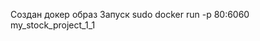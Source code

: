 
Создан докер образ
Запуск
sudo docker run -p 80:6060 my_stock_project_1_1


[//]: # (# Склады и товары)

[//]: # ()
[//]: # (## Техническая задача: реализовать CRUD-логику для продуктов и складов, используя Django Rest Framework.)

[//]: # ()
[//]: # (**CRUD** – аббревиатура для Create-Read-Update-Delete. Ей обозначают логику для операций )

[//]: # (создания-чтения-обновления-удаления сущностей. Подробнее: https://ru.wikipedia.org/wiki/CRUD)

[//]: # ()
[//]: # (## Описание)

[//]: # ()
[//]: # (У нас есть продукты, которыми торгует компания. Продукты описываются названием и необязательным описанием )

[//]: # (&#40;см. `models.py`&#41;. Также компания имеет ряд складов, на которых эти продукты хранятся. )

[//]: # (У продукта на складе есть стоимость хранения, поэтому один и тот же продукт может иметь разные )

[//]: # (стоимости на разных складах.)

[//]: # ()
[//]: # (Необходимо реализовать REST API для создания/получения/обновления/удаления продуктов и складов. )

[//]: # (Так как склады имеют информацию о своих продуктах &#40;через связанную таблицу&#41; - )

[//]: # (необходимо переопределить методы создания и обновления объектов в сериализаторе &#40;см. `serializers.py`&#41;.)

[//]: # ()
[//]: # (Помимо CRUD-операций необходимо реализовать поиск продуктов по названиям и описанию. И поиск складов, )

[//]: # (в которых есть определенный продукт &#40;по идентификатору&#41;. Подробности в файле `requests-examples.http`.)

[//]: # ()
[//]: # (Так как продуктов и складов может быть много, то необходимо реализовать пагинацию для вывода списков.)

[//]: # ()
[//]: # (Рекомендуется обратить внимание на реализацию файлов `urls.py` &#40;менять их не надо, )

[//]: # (просто обратить внимание и осознать&#41;.)

[//]: # ()
[//]: # (## Подсказки)

[//]: # ()
[//]: # (1. Вам необходимо будет задать логику во views и serializers. В места, где нужно добавлять код, )

[//]: # (   включены комментарии. После того как вы добавите код, комментарии можно удалить.)

[//]: # ()
[//]: # (2. Для обновления объектов удобно использовать метод `update_or_create`)

[//]: # (: https://docs.djangoproject.com/en/3.2/ref/models/querysets/#update-or-create)

[//]: # ()
[//]: # (## Дополнительное задание)

[//]: # ()
[//]: # (### Поиск складов с продуктами)

[//]: # ()
[//]: # (Реализуйте поиск складов, в которых есть определенный продукт, но при этом указывать )

[//]: # (хочется не идентификатор продукта, а название &#40;или его часть&#41; или часть описания.)

[//]: # ()
[//]: # (Пример запроса:)

[//]: # ()
[//]: # (```)

[//]: # (# поиск складов, где есть определенный продукт)

[//]: # (GET {{baseUrl}}/stocks/?products=помид)

[//]: # (Content-Type: application/json)

[//]: # (```)

[//]: # ()
[//]: # (## Документация по проекту)

[//]: # ()
[//]: # (Для запуска проекта необходимо:)

[//]: # ()
[//]: # (Установить зависимости:)

[//]: # ()
[//]: # (```bash)

[//]: # (pip install -r requirements.txt)

[//]: # (```)

[//]: # ()
[//]: # (Вам необходимо будет создать базу в postgres и прогнать миграции:)

[//]: # ()
[//]: # (```base)

[//]: # (manage.py migrate)

[//]: # (```)

[//]: # ()
[//]: # (Выполнить команду:)

[//]: # ()
[//]: # (```bash)

[//]: # (python manage.py runserver)

[//]: # (```)
